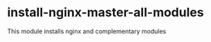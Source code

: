 install-nginx-master-all-modules
================================

This module installs nginx and complementary modules
